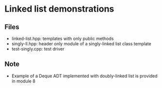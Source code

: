 # Linked list demonstrations

## Files
- linked-list.hpp: templates with only public methods
- singly-ll.hpp: header only module of a singly-linked list class template
- test-singly.cpp: test driver

## Note
- Example of a Deque ADT implemented with doubly-linked list is provided in
  module 8
